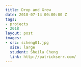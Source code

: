 ```yaml
---
title: Drop and Grow
date: 2018-07-14 00:00:00 Z
tags:
- projects
- 2018
layout: post
images:
- src: scheng01.jpg
  size: large
  student: Sheila Cheng
  link: http://patrickserr.com/
---
```


